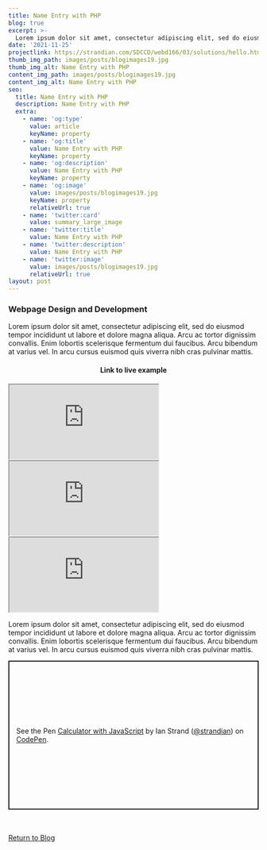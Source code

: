 ```yaml
---
title: Name Entry with PHP
blog: true
excerpt: >-
  Lorem ipsum dolor sit amet, consectetur adipiscing elit, sed do eiusmod tempor incididunt ut labore et dolore magna aliqua. Arcu ac tortor dignissim convallis. Enim lobortis scelerisque fermentum dui faucibus. Arcu bibendum at varius vel. In arcu cursus euismod quis viverra nibh cras pulvinar mattis.
date: '2021-11-25'
projectlink: https://strandian.com/SDCCD/webd166/03/solutions/hello.html
thumb_img_path: images/posts/blogimages19.jpg
thumb_img_alt: Name Entry with PHP
content_img_path: images/posts/blogimages19.jpg
content_img_alt: Name Entry with PHP
seo:
  title: Name Entry with PHP
  description: Name Entry with PHP
  extra:
    - name: 'og:type'
      value: article
      keyName: property
    - name: 'og:title'
      value: Name Entry with PHP
      keyName: property
    - name: 'og:description'
      value: Name Entry with PHP
      keyName: property
    - name: 'og:image'
      value: images/posts/blogimages19.jpg
      keyName: property
      relativeUrl: true
    - name: 'twitter:card'
      value: summary_large_image
    - name: 'twitter:title'
      value: Name Entry with PHP
    - name: 'twitter:description'
      value: Name Entry with PHP
    - name: 'twitter:image'
      value: images/posts/blogimages19.jpg
      relativeUrl: true
layout: post
---
```


### Webpage Design and Development
Lorem ipsum dolor sit amet, consectetur adipiscing elit, sed do eiusmod tempor incididunt ut labore et dolore magna aliqua. Arcu ac tortor dignissim convallis. Enim lobortis scelerisque fermentum dui faucibus. Arcu bibendum at varius vel. In arcu cursus euismod quis viverra nibh cras pulvinar mattis.

<h4 align="center">
Link to live example
</h4>
<div id="hideweb1">
  <div class="thumbnail-container" title="Web Development Portfolio"><a href="https://strandian.com/SDCCD/webd166/03/solutions/hello.html" target="_blank">
    <div class="thumbnail">
      <iframe src="https://strandian.com/SDCCD/webd166/03/solutions/hello.html" onload="this.style.opacity = 1"></iframe>
    </div>
    </a> </div>
</div>
<div id="hideweb2">
  <div class="thumbnail-container" title="Web Development Portfolio"><a href="https://strandian.com/SDCCD/webd166/03/solutions/hello.html" target="_blank">
    <div class="thumbnail">
      <iframe src="https://strandian.com/SDCCD/webd166/03/solutions/hello.html" onload="this.style.opacity = 1"></iframe>
    </div>
    </a> </div>
</div>
<div id="hideweb3">
  <div class="thumbnail-container" title="Web Development Portfolio"><a href="https://strandian.com/SDCCD/webd166/03/solutions/hello.html" target="_blank">
    <div class="thumbnail">
      <iframe src="https://strandian.com/SDCCD/webd166/03/solutions/hello.html" onload="this.style.opacity = 1"></iframe>
    </div>
    </a> </div>
</div>

Lorem ipsum dolor sit amet, consectetur adipiscing elit, sed do eiusmod tempor incididunt ut labore et dolore magna aliqua. Arcu ac tortor dignissim convallis. Enim lobortis scelerisque fermentum dui faucibus. Arcu bibendum at varius vel. In arcu cursus euismod quis viverra nibh cras pulvinar mattis.

<p class="codepen" data-height="300" data-default-tab="html,result" data-slug-hash="ZEXyOEj" data-user="strandian" style="height: 300px; box-sizing: border-box; display: flex; align-items: center; justify-content: center; border: 2px solid; margin: 1em 0; padding: 1em;">
  <span>See the Pen <a href="https://codepen.io/strandian/pen/ZEXyOEj">
  Calculator with JavaScript</a> by Ian Strand (<a href="https://codepen.io/strandian">@strandian</a>)
  on <a href="https://codepen.io">CodePen</a>.</span>
</p>

<br />
<br />
<a class="button" href="/blog/">
  Return to Blog
</a>

<script async src="https://cpwebassets.codepen.io/assets/embed/ei.js"></script>